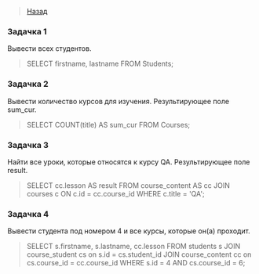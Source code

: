 
 > <a href ="https://github.com/MatsuginaElena/portfolio/blob/master/projects/RBD.md">Назад</a>

### Задачка 1

Вывести всех студентов.

>SELECT firstname, lastname FROM Students;

### Задачка 2

Вывести количество курсов для изучения. Результирующее поле sum_cur.

>SELECT COUNT(title) AS sum_cur FROM Courses;

### Задачка 3

Найти все уроки, которые относятся к курсу QA. Результирующее поле  result.

>SELECT cc.lesson AS result FROM course_content AS cc JOIN courses c ON c.id = cc.course_id WHERE c.title = 'QA';

### Задачка 4

Вывести студента под номером 4 и все курсы, которые он(а) проходит.

> SELECT s.firstname, s.lastname, cc.lesson FROM students s
JOIN course_student cs on s.id = cs.student_id
JOIN course_content cc on cs.course_id = cc.course_id
WHERE s.id = 4 AND cs.course_id = 6;